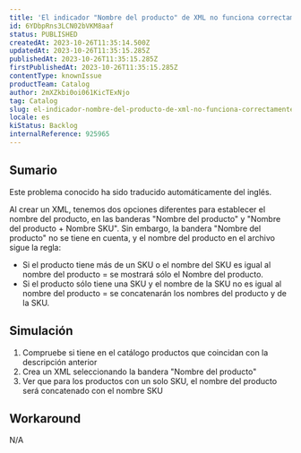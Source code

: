 ```yaml
---
title: 'El indicador "Nombre del producto" de XML no funciona correctamente'
id: 6YDbpRns3LCN02bVKM8aaf
status: PUBLISHED
createdAt: 2023-10-26T11:35:14.500Z
updatedAt: 2023-10-26T11:35:15.285Z
publishedAt: 2023-10-26T11:35:15.285Z
firstPublishedAt: 2023-10-26T11:35:15.285Z
contentType: knownIssue
productTeam: Catalog
author: 2mXZkbi0oi061KicTExNjo
tag: Catalog
slug: el-indicador-nombre-del-producto-de-xml-no-funciona-correctamente
locale: es
kiStatus: Backlog
internalReference: 925965
---
```


## Sumario

<div class="alert alert-info">
  <p>Este problema conocido ha sido traducido automáticamente del inglés.</p>
</div>


Al crear un XML, tenemos dos opciones diferentes para establecer el nombre del producto, en las banderas "Nombre del producto" y "Nombre del producto + Nombre SKU". Sin embargo, la bandera "Nombre del producto" no se tiene en cuenta, y el nombre del producto en el archivo sigue la regla:
- Si el producto tiene más de un SKU o el nombre del SKU es igual al nombre del producto = se mostrará sólo el Nombre del producto.
- Si el producto sólo tiene una SKU y el nombre de la SKU no es igual al nombre del producto = se concatenarán los nombres del producto y de la SKU.



## Simulación



1. Compruebe si tiene en el catálogo productos que coincidan con la descripción anterior
2. Crea un XML seleccionando la bandera "Nombre del producto"
3. Ver que para los productos con un solo SKU, el nombre del producto será concatenado con el nombre SKU



## Workaround


N/A




